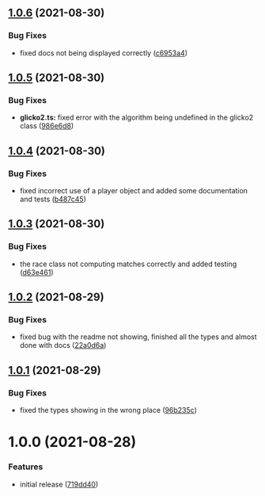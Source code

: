 ## [1.0.6](https://github.com/animafps/glicko2.ts/compare/v1.0.5...v1.0.6) (2021-08-30)


### Bug Fixes

* fixed docs not being displayed correctly ([c6953a4](https://github.com/animafps/glicko2.ts/commit/c6953a47dc236e548eaf053c62622c46ff579cdc))

## [1.0.5](https://github.com/animafps/glicko2.ts/compare/v1.0.4...v1.0.5) (2021-08-30)


### Bug Fixes

* **glicko2.ts:** fixed error with the algorithm being undefined in the glicko2 class ([986e6d8](https://github.com/animafps/glicko2.ts/commit/986e6d8b4343422dcbd8b9f5f3c48d015ddc7a82))

## [1.0.4](https://github.com/animafps/glicko2.ts/compare/v1.0.3...v1.0.4) (2021-08-30)


### Bug Fixes

* fixed incorrect use of a player object and added some documentation and tests ([b487c45](https://github.com/animafps/glicko2.ts/commit/b487c45843ebab276829e6ab930dc80069d467c5))

## [1.0.3](https://github.com/animafps/glicko2.ts/compare/v1.0.2...v1.0.3) (2021-08-30)


### Bug Fixes

* the race class not computing matches correctly and added testing ([d63e461](https://github.com/animafps/glicko2.ts/commit/d63e461e0af14e6e540ebf602e692d725328310c))

## [1.0.2](https://github.com/animafps/glicko2.ts/compare/v1.0.1...v1.0.2) (2021-08-29)


### Bug Fixes

* fixed bug with the readme not showing, finished all the types and almost done with docs ([22a0d6a](https://github.com/animafps/glicko2.ts/commit/22a0d6abb7ca80c3788688418c14d6e4819f5c99))

## [1.0.1](https://github.com/animafps/glicko2.ts/compare/v1.0.0...v1.0.1) (2021-08-29)


### Bug Fixes

* fixed the types showing in the wrong place ([96b235c](https://github.com/animafps/glicko2.ts/commit/96b235c201a000535fedb93947f1ce5b13a9c031))

# 1.0.0 (2021-08-28)


### Features

* initial release ([719dd40](https://github.com/animafps/glicko2.ts/commit/719dd40d3aa28ae2def31699e416fb13e305e946))
